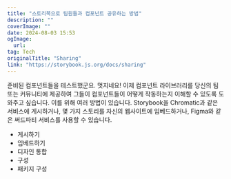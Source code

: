 ```yaml
---
title: "스토리북으로 팀원들과 컴포넌트 공유하는 방법"
description: ""
coverImage: ""
date: 2024-08-03 15:53
ogImage: 
  url: 
tag: Tech
originalTitle: "Sharing"
link: "https://storybook.js.org/docs/sharing"
---
```





준비된 컴포넌트들을 테스트했군요. 멋지네요! 이제 컴포넌트 라이브러리를 당신의 팀 또는 커뮤니티에 제공하여 그들이 컴포넌트들이 어떻게 작동하는지 이해할 수 있도록 도와주고 싶습니다. 이를 위해 여러 방법이 있습니다. Storybook을 Chromatic과 같은 서비스에 게시하거나, 몇 가지 스토리를 자신의 웹사이트에 임베드하거나, Figma와 같은 써드파티 서비스를 사용할 수 있습니다.

- 게시하기
- 임베드하기
- 디자인 통합
- 구성
- 패키지 구성
